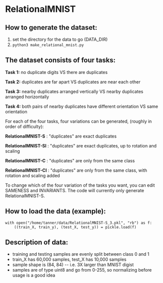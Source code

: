 # RelationalMNIST

## How to generate the dataset:
1. set the directory for the data to go (DATA_DIR)
2. `python3 make_relational_mnist.py`

## The dataset consists of four tasks:

**Task 1:** no duplicate digits VS there are duplicates

**Task 2:** duplicates are far apart VS duplicates are near each other

**Task 3:** nearby duplicates arranged vertically VS nearby duplicates arranged horizontally

**Task 4:** both pairs of nearby duplicates have different orientation VS same orientation

For each of the four tasks, four variations can be generated, (roughly in order of difficulty):

**RelationalMNIST-S**  :  "duplicates" are exact duplicates 

**RelationalMNIST-SI** :  "duplicates" are exact duplicates, up to rotation and scaling

**RelationalMNIST-C**  :  "duplicates" are only from the same class

**RelationalMNIST-CI** :  "duplicates" are only from the same class, with rotation and scaling added

To change which of the four variation of the tasks you want, you can edit SAMENESS and INVARIANTS.
The code will currently only generate RelationalMNIST-S.


## How to load the data (example):

	with open("/home/tanner/data/RelationalMNIST-S_3.pkl", "rb") as f:
		((train_X, train_y), (test_X, test_y)) = pickle.load(f)


## Description of data:
- training and testing samples are evenly split between class 0 and 1
- train_X has 60,000 samples, test_X has 10,000 samples
- sample shape is (84, 84) -- i.e. 3X larger than MNIST digist
- samples are of type uint8 and go from 0-255, so normalizing before usage is a good idea
